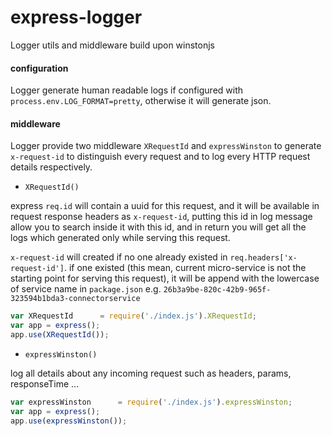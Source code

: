 # express-logger
Logger utils and middleware build upon winstonjs

#### configuration
Logger generate human readable logs if configured with `process.env.LOG_FORMAT=pretty`, otherwise it will generate json.


#### middleware
 Logger provide two middleware `XRequestId` and `expressWinston` to generate `x-request-id` to distinguish every request and to log every HTTP request details respectively.

 * `XRequestId()`

  express `req.id` will contain a uuid for this request, and it will be available in request response headers as `x-request-id`, putting this id in log message allow you to search inside it with this id, and in return you will get all the logs which generated only while serving this request.

  `x-request-id` will created if no one already existed in `req.headers['x-request-id']`. if one existed (this mean, current micro-service is not the starting point for serving this request), it will be append with the lowercase of service name in `package.json` e.g. `26b3a9be-820c-42b9-965f-323594b1bda3-connectorservice`

  ```javascript
  var XRequestId      = require('./index.js').XRequestId;
  var app = express();
  app.use(XRequestId());
  ```
 * `expressWinston()`

  log all details about any incoming request such as headers, params, responseTime ...

  ```javascript
  var expressWinston      = require('./index.js').expressWinston;
  var app = express();
  app.use(expressWinston());
  ```
